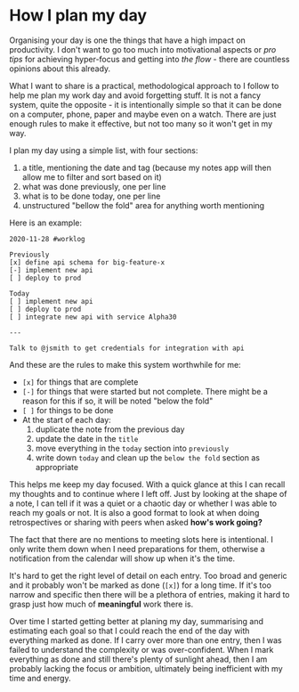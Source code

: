 # How I plan my day

Organising your day is one the things that have a high impact on productivity.
I don't want to go too much into motivational aspects or _pro tips_ for
achieving hyper-focus and getting into _the flow_ - there are countless opinions about this already.

What I want to share is a practical, methodological approach to I follow to help me plan my work day and avoid forgetting stuff.
It is not a fancy system, quite the opposite - it is intentionally simple so that it can be done on a computer, phone, paper and maybe even on a watch.
There are just enough rules to make it effective, but not too many so it won't get in my way.

I plan my day using a simple list, with four sections:

1. a title, mentioning the date and tag (because my notes app will then allow me to filter and sort based on it)
1. what was done previously, one per line
1. what is to be done today, one per line
1. unstructured "bellow the fold" area for anything worth mentioning

Here is an example:

```
2020-11-28 #worklog

Previously
[x] define api schema for big-feature-x
[-] implement new api
[ ] deploy to prod

Today
[ ] implement new api
[ ] deploy to prod
[ ] integrate new api with service Alpha30

---

Talk to @jsmith to get credentials for integration with api
```

And these are the rules to make this system worthwhile for me:
- `[x]` for things that are complete
- `[-]` for things that were started but not complete. There might be a reason for this if so, it will be noted "below the fold"
- `[ ]` for things to be done
- At the start of each day:
    1. duplicate the note from the previous day
    2. update the date in the `title`
    3. move everything in the `today` section into `previously`
    4. write down `today` and clean up the `below the fold` section as appropriate

This helps me keep my day focused.
With a quick glance at this I can recall my thoughts and to continue where I left off.
Just by looking at the shape of a note, I can tell if it was a quiet or a chaotic day or whether I was able to reach my goals or not.
It is also a good format to look at when doing retrospectives or sharing with peers when asked __how's work going?__

The fact that there are no mentions to meeting slots here is intentional.
I only write them down when I need preparations for them, otherwise a notification from the calendar
will show up when it's the time.

It's hard to get the right level of detail on each entry.
Too broad and generic and it probably won't be marked as done (`[x]`) for a long time.
If it's too narrow and specific then there will be a plethora of entries, making it hard to grasp
just how much of **meaningful** work there is.

Over time I started getting better at planing my day, summarising and estimating each goal so that I could
reach the end of the day with everything marked as done.
If I carry over more than one entry, then I was failed to understand the complexity or was over-confident.
When I mark everything as done and still there's plenty of sunlight ahead, then I am probably lacking
the focus or ambition, ultimately being inefficient with my time and energy.
